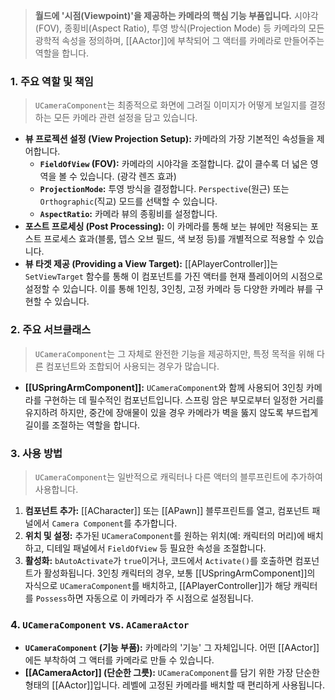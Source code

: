 
> **월드에 '시점(Viewpoint)'을 제공하는 카메라의 핵심 기능 부품입니다.** 시야각(FOV), 종횡비(Aspect Ratio), 투영 방식(Projection Mode) 등 카메라의 모든 광학적 속성을 정의하며, [[AActor]]에 부착되어 그 액터를 카메라로 만들어주는 역할을 합니다.

### **1. 주요 역할 및 책임**
> `UCameraComponent`는 최종적으로 화면에 그려질 이미지가 어떻게 보일지를 결정하는 모든 카메라 관련 설정을 담고 있습니다.
* **뷰 프로젝션 설정 (View Projection Setup):**
    카메라의 가장 기본적인 속성들을 제어합니다.
    * **`FieldOfView` (FOV):** 카메라의 시야각을 조절합니다. 값이 클수록 더 넓은 영역을 볼 수 있습니다. (광각 렌즈 효과)
    * **`ProjectionMode`:** 투영 방식을 결정합니다. `Perspective`(원근) 또는 `Orthographic`(직교) 모드를 선택할 수 있습니다.
    * **`AspectRatio`:** 카메라 뷰의 종횡비를 설정합니다.
* **포스트 프로세싱 (Post Processing):**
    이 카메라를 통해 보는 뷰에만 적용되는 포스트 프로세스 효과(블룸, 뎁스 오브 필드, 색 보정 등)를 개별적으로 적용할 수 있습니다.
* **뷰 타겟 제공 (Providing a View Target):**
    [[APlayerController]]는 `SetViewTarget` 함수를 통해 이 컴포넌트를 가진 액터를 현재 플레이어의 시점으로 설정할 수 있습니다. 이를 통해 1인칭, 3인칭, 고정 카메라 등 다양한 카메라 뷰를 구현할 수 있습니다.

### **2. 주요 서브클래스**
> `UCameraComponent`는 그 자체로 완전한 기능을 제공하지만, 특정 목적을 위해 다른 컴포넌트와 조합되어 사용되는 경우가 많습니다.
* **[[USpringArmComponent]]:**
    `UCameraComponent`와 함께 사용되어 3인칭 카메라를 구현하는 데 필수적인 컴포넌트입니다. 스프링 암은 부모로부터 일정한 거리를 유지하려 하지만, 중간에 장애물이 있을 경우 카메라가 벽을 뚫지 않도록 부드럽게 길이를 조절하는 역할을 합니다.

### **3. 사용 방법**
> `UCameraComponent`는 일반적으로 캐릭터나 다른 액터의 블루프린트에 추가하여 사용합니다.
1.  **컴포넌트 추가:** [[ACharacter]] 또는 [[APawn]] 블루프린트를 열고, 컴포넌트 패널에서 `Camera Component`를 추가합니다.
2.  **위치 및 설정:** 추가된 `UCameraComponent`를 원하는 위치(예: 캐릭터의 머리)에 배치하고, 디테일 패널에서 `FieldOfView` 등 필요한 속성을 조절합니다.
3.  **활성화:** `bAutoActivate`가 `true`이거나, 코드에서 `Activate()`를 호출하면 컴포넌트가 활성화됩니다. 3인칭 캐릭터의 경우, 보통 [[USpringArmComponent]]의 자식으로 `UCameraComponent`를 배치하고, [[APlayerController]]가 해당 캐릭터를 `Possess`하면 자동으로 이 카메라가 주 시점으로 설정됩니다.

### **4. `UCameraComponent` vs. `ACameraActor`**
* **`UCameraComponent` (기능 부품):**
    카메라의 '기능' 그 자체입니다. 어떤 [[AActor]]에든 부착하여 그 액터를 카메라로 만들 수 있습니다.
* **[[ACameraActor]] (단순한 그릇):**
    `UCameraComponent`를 담기 위한 가장 단순한 형태의 [[AActor]]입니다. 레벨에 고정된 카메라를 배치할 때 편리하게 사용됩니다.
